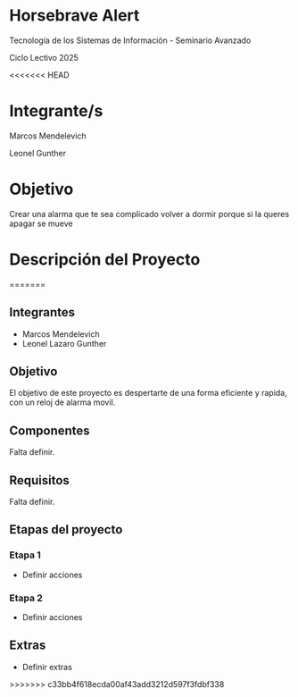 <h1>Horsebrave Alert</h1>
<p> Tecnología de los Sistemas de Información - Seminario Avanzado</p>
<p> Ciclo Lectivo 2025</p>

<<<<<<< HEAD
<h1>Integrante/s</h1>

<p>Marcos Mendelevich</p>
<p>Leonel Gunther</p>

<h1>Objetivo</h1>

<p>Crear una alarma que te sea complicado volver a dormir porque si la queres apagar se mueve</p>

<h1>Descripción del Proyecto</h1>
=======
<h2>Integrantes</h2>
<ul>
  <li>Marcos Mendelevich</li>
  <li>Leonel Lazaro Gunther</li>
</ul>
<h2>Objetivo</h2>
<p>El objetivo de este proyecto es despertarte de una forma eficiente y rapida, con un reloj de alarma movil.</p>
<h2>Componentes</h2>
<p>Falta definir.</p>
<h2>Requisitos</h2>
<p>Falta definir.</p>
<h2>Etapas del proyecto</h2>
<h3>Etapa 1</h3>
<ul>
  <li>Definir acciones</li>
</ul>
<h3>Etapa 2</h3>
<ul>
  <li>Definir acciones</li>
</ul>
<h2>Extras</h2>
<ul>
  <li>Definir extras</li>
</ul>
>>>>>>> c33bb4f618ecda00af43add3212d597f3fdbf338
